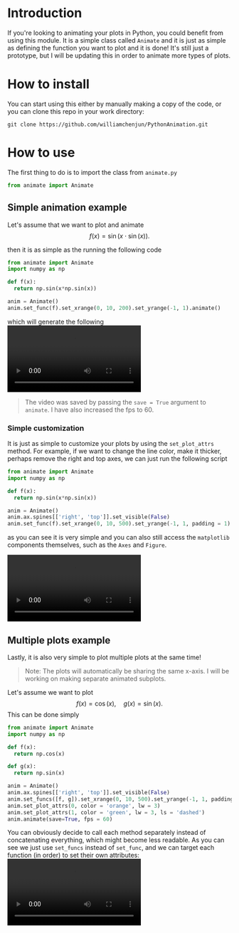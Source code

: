 # Introduction

If you're looking to animating your plots in Python, you could benefit from using this module. It is a simple class called `Animate` and it is just as simple as defining the function you want to plot and it is done! It's still just a prototype, but I will be updating this in order to animate more types of plots.

# How to install

You can start using this either by manually making a copy of the code, or you can clone this repo in your work directory:
```shell
git clone https://github.com/williamchenjun/PythonAnimation.git
```

# How to use

The first thing to do is to import the class from `animate.py`

```python
from animate import Animate
```

## Simple animation example

Let's assume that we want to plot and animate $$f(x) = \sin(x \cdot \sin(x)).$$

then it is as simple as the running the following code

```python
from animate import Animate
import numpy as np

def f(x):
  return np.sin(x*np.sin(x))

anim = Animate()
anim.set_func(f).set_xrange(0, 10, 200).set_yrange(-1, 1).animate()
```

which will generate the following
<video src='https://github.com/williamchenjun/PythonAnimation/assets/79821802/353919a1-d238-4cbf-aaff-0351263c3247'></video>

> The video was saved by passing the `save = True` argument to `animate`. I have also increased the fps to 60.

### Simple customization

It is just as simple to customize your plots by using the `set_plot_attrs` method. For example, if we want to change the line color, make it thicker, perhaps remove the right and top axes, we can just run the following script

```python
from animate import Animate
import numpy as np

def f(x):
  return np.sin(x*np.sin(x))

anim = Animate()
anim.ax.spines[['right', 'top']].set_visible(False)
anim.set_func(f).set_xrange(0, 10, 500).set_yrange(-1, 1, padding = 1).set_plot_attrs(0, color = 'orange', lw = 3).animate(save=True, fps = 60)
```
as you can see it is very simple and you can also still access the `matplotlib` components themselves, such as the `Axes` and `Figure`.

<video src="https://github.com/williamchenjun/PythonAnimation/assets/79821802/34871323-14cf-4aba-8b92-db25ea07d577"></video>

## Multiple plots example

Lastly, it is also very simple to plot multiple plots at the same time!

> Note: The plots will automatically be sharing the same x-axis. I will be working on making separate animated subplots.

Let's assume we want to plot $$f(x) = \cos(x), \hspace{1em} g(x) = \sin(x).$$ This can be done simply 

```python
from animate import Animate
import numpy as np

def f(x):
  return np.cos(x)

def g(x):
  return np.sin(x)

anim = Animate()
anim.ax.spines[['right', 'top']].set_visible(False)
anim.set_funcs([f, g]).set_xrange(0, 10, 500).set_yrange(-1, 1, padding = 1)
anim.set_plot_attrs(0, color = 'orange', lw = 3)
anim.set_plot_attrs(1, color = 'green', lw = 3, ls = 'dashed')
anim.animate(save=True, fps = 60)
```

You can obviously decide to call each method separately instead of concatenating everything, which might become less readable. As you can see we just use `set_funcs` instead of `set_func`, and we can target each function (in order) to set their own attributes:
<video src="https://github.com/williamchenjun/PythonAnimation/assets/79821802/9a702ca5-616b-43a5-b6aa-78b6f512f6b4"></video>



